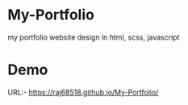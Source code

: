 # My-Portfolio
my portfolio website design in html, scss, javascript

# Demo

URL:-  https://raj68518.github.io/My-Portfolio/








